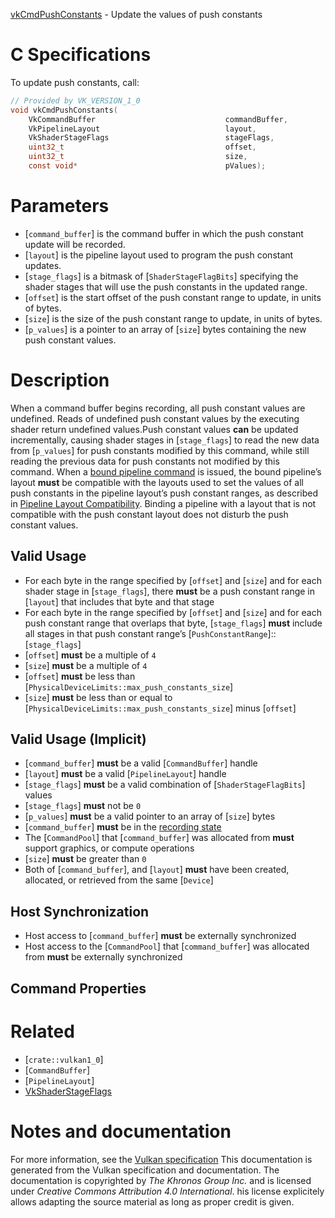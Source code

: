 [vkCmdPushConstants](https://www.khronos.org/registry/vulkan/specs/1.3-extensions/man/html/vkCmdPushConstants.html) - Update the values of push constants

# C Specifications
To update push constants, call:
```c
// Provided by VK_VERSION_1_0
void vkCmdPushConstants(
    VkCommandBuffer                             commandBuffer,
    VkPipelineLayout                            layout,
    VkShaderStageFlags                          stageFlags,
    uint32_t                                    offset,
    uint32_t                                    size,
    const void*                                 pValues);
```

# Parameters
- [`command_buffer`] is the command buffer in which the push constant update will be recorded.
- [`layout`] is the pipeline layout used to program the push constant updates.
- [`stage_flags`] is a bitmask of [`ShaderStageFlagBits`] specifying the shader stages that will use the push constants in the updated range.
- [`offset`] is the start offset of the push constant range to update, in units of bytes.
- [`size`] is the size of the push constant range to update, in units of bytes.
- [`p_values`] is a pointer to an array of [`size`] bytes containing the new push constant values.

# Description
When a command buffer begins recording, all push constant values are
undefined.
Reads of undefined push constant values by the executing shader return
undefined values.Push constant values  **can**  be updated incrementally, causing shader stages in
[`stage_flags`] to read the new data from [`p_values`] for push constants
modified by this command, while still reading the previous data for push
constants not modified by this command.
When a [bound pipeline command](https://www.khronos.org/registry/vulkan/specs/1.3-extensions/html/vkspec.html#pipeline-bindpoint-commands) is issued,
the bound pipeline’s layout  **must**  be compatible with the layouts used to set
the values of all push constants in the pipeline layout’s push constant
ranges, as described in [Pipeline Layout
Compatibility](https://www.khronos.org/registry/vulkan/specs/1.3-extensions/html/vkspec.html#descriptorsets-compatibility).
Binding a pipeline with a layout that is not compatible with the push
constant layout does not disturb the push constant values.
## Valid Usage
-    For each byte in the range specified by [`offset`] and [`size`] and for each shader stage in [`stage_flags`], there  **must**  be a push constant range in [`layout`] that includes that byte and that stage
-    For each byte in the range specified by [`offset`] and [`size`] and for each push constant range that overlaps that byte, [`stage_flags`] **must**  include all stages in that push constant range’s [`PushConstantRange`]::[`stage_flags`]
-  [`offset`] **must**  be a multiple of `4`
-  [`size`] **must**  be a multiple of `4`
-  [`offset`] **must**  be less than [`PhysicalDeviceLimits::max_push_constants_size`]
-  [`size`] **must**  be less than or equal to [`PhysicalDeviceLimits::max_push_constants_size`] minus [`offset`]

## Valid Usage (Implicit)
-  [`command_buffer`] **must**  be a valid [`CommandBuffer`] handle
-  [`layout`] **must**  be a valid [`PipelineLayout`] handle
-  [`stage_flags`] **must**  be a valid combination of [`ShaderStageFlagBits`] values
-  [`stage_flags`] **must**  not be `0`
-  [`p_values`] **must**  be a valid pointer to an array of [`size`] bytes
-  [`command_buffer`] **must**  be in the [recording state]()
-    The [`CommandPool`] that [`command_buffer`] was allocated from  **must**  support graphics, or compute operations
-  [`size`] **must**  be greater than `0`
-    Both of [`command_buffer`], and [`layout`] **must**  have been created, allocated, or retrieved from the same [`Device`]

## Host Synchronization
- Host access to [`command_buffer`] **must**  be externally synchronized
- Host access to the [`CommandPool`] that [`command_buffer`] was allocated from  **must**  be externally synchronized

## Command Properties

# Related
- [`crate::vulkan1_0`]
- [`CommandBuffer`]
- [`PipelineLayout`]
- [VkShaderStageFlags]()

# Notes and documentation
For more information, see the [Vulkan specification](https://www.khronos.org/registry/vulkan/specs/1.3-extensions/html/vkspec.html)
This documentation is generated from the Vulkan specification and documentation.
The documentation is copyrighted by *The Khronos Group Inc.* and is licensed under *Creative Commons Attribution 4.0 International*.
his license explicitely allows adapting the source material as long as proper credit is given.
        